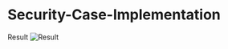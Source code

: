 # Security-Case-Implementation
Result
![Result](https://user-images.githubusercontent.com/63763376/147029164-d6eee607-cdb6-49e3-ae28-a068cf843d5f.png)
